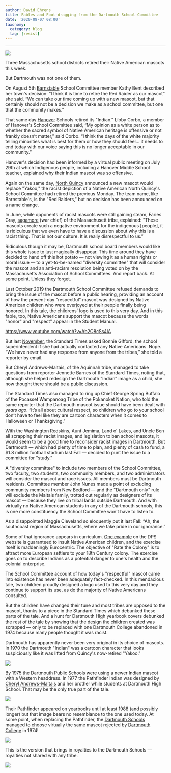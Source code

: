 ```yaml
---
author: David Ehrens
title: Fables and Foot-dragging from the Dartmouth School Committee
date: '2020-08-07 08:00'
taxonomy:
  category: blog
  tag: [resist]
---
```

---

![](redface.jpg)

Three Massachusetts school districts retired their Native American mascots this week.

But Dartmouth was not one of them.

On August 5th [Barnstable](https://www.capecodtimes.com/news/20200806/barnstable-high-to-replace-red-raider-mascot) School Committee member Kathy Bent described her town's decision: “I think it is time to retire the Red Raider as our mascot” she said. “We can take our time coming up with a new mascot, but that certainly should not be a decision we make as a school committee, but one that the community makes.”

That same day [Hanover](https://www.wickedlocal.com/news/20200805/hanover-to-retire-indians-mascot) Schools retired its "Indian." Libby Corbo, a member of Hanover's School Committee said, “My opinion as a white person as to whether the sacred symbol of Native American heritage is offensive or not frankly doesn’t matter,” said Corbo. “I think the days of the white majority telling minorities what is best for them or how they should feel... it needs to end today with our voice saying this is no longer acceptable in our community.”

Hanover's decision had been informed by a virtual public meeting on July 29th at which Indigenous people, including a Hanover Middle School teacher, explained why their Indian mascot was so offensive.

Again on the same day, [North Quincy](https://www.patriotledger.com/news/20200803/theres-new-yakoo-in-town-north-quincy-mascot-has-been-revamped) announced a new mascot would replace "Yakoo," the racist depiction of a Native American North Quincy's School Committee had retired the previous Monday. The team name, like Barnstable's, is the "Red Raiders," but no decision has been announced on a name change.

In June, while opponents of racist mascots were still gaining steam, Faries Gray, [sagamore](https://www.bostonglobe.com/2020/06/25/metro/wake-black-lives-matter-renewed-push-end-schools-native-american-mascots/) (war chief) of the Massachusett tribe, explained: "These mascots create such a negative environment for the indigenous [people], it is ridiculous that we even have to have a discussion about why this is a racist thing. That is not our culture. It is really disrespectful to us.”

Ridiculous though it may be, Dartmouth school board members would like this whole issue to just magically disappear. This time around they have decided to hand off this hot potato — not viewing it as a human rights or moral issue — to a yet-to-be-named "diversity committee" that will consider the mascot and an anti-racism resolution being voted on by the Massachusetts Association of School Committees. And report back. At some point. Unless they forget.

Last October 2019 the Dartmouth School Committee refused demands to bring the issue of the mascot before a public hearing, providing an account of how the present-day "respectful" mascot was designed by Native American children who were overjoyed at their people finally being honored. In this tale, the childrens' logo is used to this very day. And in this fable, too, Native Americans support the mascot because the words "honor" and "respect" appear in the Student Manual.

https://www.youtube.com/watch?v=Ab2O8cSs4IA 

But last [November](https://www.southcoasttoday.com/news/20200104/tribe-wants-to-talk-to-dartmouth-wampanoag-leaders-say-indian-symbol-should-be-reconsidered), the Standard Times asked Bonnie Gifford, the school superintendent if she had actually contacted any Native Americans. Nope. “We have never had any response from anyone from the tribes,” she told a reporter by email.

But Cheryl Andrews-Maltais, of the Aquinnah tribe, managed to take questions from reporter Jennette Barnes of the Standard Times, noting that, although she helped redesign the Dartmouth “Indian” image as a child, she now thought there should be a public discussion.

The Standard Times also managed to ring up Chief George Spring Buffalo of the Pocasset Wampanoag Tribe of the Pokanoket Nation, who told the same reporter that the Dartmouth mascot issue should have been dealt with *years ago*. “It’s all about cultural respect, so children who go to your school don’t have to feel like they are cartoon characters when it comes to Halloween or Thanksgiving.”

With the Washington Redskins, Aunt Jemima, Land o' Lakes, and Uncle Ben all scrapping their racist images, and legislation to ban school mascots, it would seem to be a good time to reconsider racist images in Dartmouth. But Dartmouth — which had plenty of time to plan, and plenty of cash to fund, a $1.8 million football stadium last Fall — decided to punt the issue to a committee for "study."

A "diversity committee" to include two members of the School Committee, two faculty, two students, two community members, and two administrators will consider the mascot and race issues. All members must be Dartmouth residents. Committee member John Nunes made a point of excluding community members from New Bedford — and the "Dartmouth only" rule will exclude the Maltais family, trotted out regularly as designers of its mascot — because they live on tribal lands outside Dartmouth. And with virtually no Native American students in any of the Dartmouth schools, this is one more constituency the School Committee won't have to listen to.

As a disappointed Maggie Cleveland so eloquently put it last Fall: “Ah, the southcoast region of Massachusetts, where we take pride in our ignorance.” 

Some of that ignorance appears in curriculum. [One example](https://www.dartmouth.school/cms/lib/MA02213179/Centricity/Domain/124/APUnit1%20PROJECT%20Real%20Estate%20Presentations.doc) on the DPS website is guaranteed to insult Native American children, and the exercise itself is maddeningly Eurocentric. The objective of "Rate the Colony" is to attract more European settlers to your 18th Century colony. The exercise goes on to describe Indians as a potential danger to one's health and the colonial enterprise.

The School Committee account of how today's "respectful" mascot came into existence has never been adequately fact-checked. In this mendacious tale, two children proudly designed a logo used to this very day and they continue to support its use, as do the majority of Native Americans consulted.

But the children have changed their tune and most tribes are opposed to the mascot, thanks to a piece in the Standard Times which debunked these parts of the tale. And a hunt for Dartmouth High yearbook covers debunked the rest of the tale by showing that the design the children created was scrapped — only to be replaced with one Dartmouth College abandoned in 1974 because many people thought it was racist.

Dartmouth has apparently never been very original in its choice of mascots. In 1970 the Dartmouth "Indian" was a cartoon character that looks suspiciously like it was lifted from Quincy's now-retired "Yakoo." 

![](dartmouth-quincy.png)

By 1975 the Dartmouth Public Schools were using a newer Indian mascot with a Western headdress. In 1977 the Pathfinder Indian was designed by [Cheryl Andrews-Maltais](https://www.dhsspectrum.com/news/2019/10/20/wampanoags-speak-out-on-the-dhs-indians-mascot/) and her brother while students at Dartmouth High School. That may be the only true part of the tale.

![](indians.png)

Their Pathfinder appeared on yearbooks until at least 1988 (and possibly longer) but that image bears no resemblance to the one used today. At some point, when replacing the Pathfinder, the [Dartmouth Schools](https://twitter.com/biggreensports) managed to choose virtually the same mascot rejected by [Dartmouth College](https://twitter.com/dartmouthindian) in 1974!

![](both.png)

This is the version that brings in royalties to the Dartmouth Schools — royalties not shared with any tribe.

![](store.jpg)